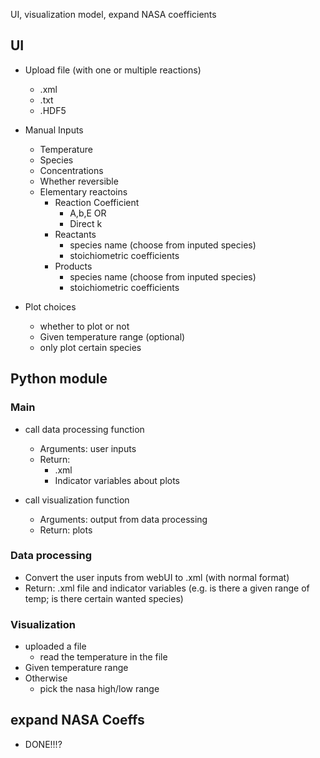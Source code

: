 UI, visualization model, expand NASA coefficients


## UI
- Upload file (with one or multiple reactions)
	- .xml
	- .txt
	- .HDF5
	
- Manual Inputs
	- Temperature
	- Species
	- Concentrations
	- Whether reversible
	- Elementary reactoins
		- Reaction Coefficient
			- A,b,E OR
			- Direct k
		- Reactants
			- species name (choose from inputed species)
			-  stoichiometric coefficients
		- Products
			- species name (choose from inputed species)
			-  stoichiometric coefficients

- Plot choices
	- whether to plot or not 
	- Given temperature range (optional)
	- only plot certain species 


## Python module
### Main
- call data processing function
	- Arguments: user inputs
	- Return:
		- .xml
		- Indicator variables about plots
 
- call visualization function
	- Arguments: output from data processing
	- Return: plots
 
### Data processing
- Convert the user inputs from webUI to .xml (with normal format)
- Return: .xml file and indicator variables (e.g. is there a given range of temp; is there certain wanted species)


### Visualization
- uploaded a file
	- read the temperature in the file
- Given temperature range
- Otherwise
	-  pick the nasa high/low range

## expand NASA Coeffs
- DONE!!!?
